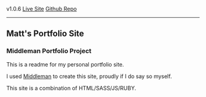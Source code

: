 v1.0.6
[Live Site](http://mattsullivan.us/)
[Github Repo](https://github.com/mjsxi/mjsxi.github.io)


-----------------------

## Matt's Portfolio Site

### Middleman Portfolio Project

This is a readme for my personal portfolio site. 

I used [Middleman](http://middlemanapp.com/) to create this site, proudly if I do say so myself.

This site is a combination of HTML/SASS/JS/RUBY.

